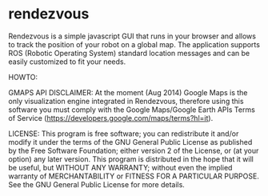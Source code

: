 rendezvous
==========

Rendezvous is a simple javascript GUI that runs in your browser and allows to track the position of your robot on a global map.
The application supports ROS (Robotic Operating System) standard location messages and can be easily customized to fit your needs.

HOWTO:

GMAPS API DISCLAIMER: At the moment (Aug 2014) Google Maps is the only visualization engine integrated in Rendezvous, therefore using this software you must comply with the Google Maps/Google Earth APIs Terms of Service (https://developers.google.com/maps/terms?hl=it).  

LICENSE: This program is free software; you can redistribute it and/or modify it under the terms of the GNU General Public License as published by the Free Software Foundation; either version 2 of the License, or (at your option) any later version.
This program is distributed in the hope that it will be useful, but WITHOUT ANY WARRANTY; without even the implied warranty of MERCHANTABILITY or FITNESS FOR A PARTICULAR PURPOSE. See the GNU General Public License for more details.
